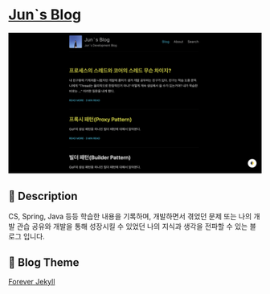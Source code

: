 # [Jun`s Blog](https://jun7343.github.io)

![blog main](/assets/images/blog-main.png)

## :book: Description

CS, Spring, Java 등등 학습한 내용을 기록하며, 개발하면서 겪었던 문제 또는 나의 개발 관습 공유와 개발을 통해 성장시킬 수 있었던 나의 지식과 생각을 전파할 수 있는 블로그 입니다.

## :art: Blog Theme

[Forever Jekyll](https://github.com/forever-jekyll/forever-jekyll)
